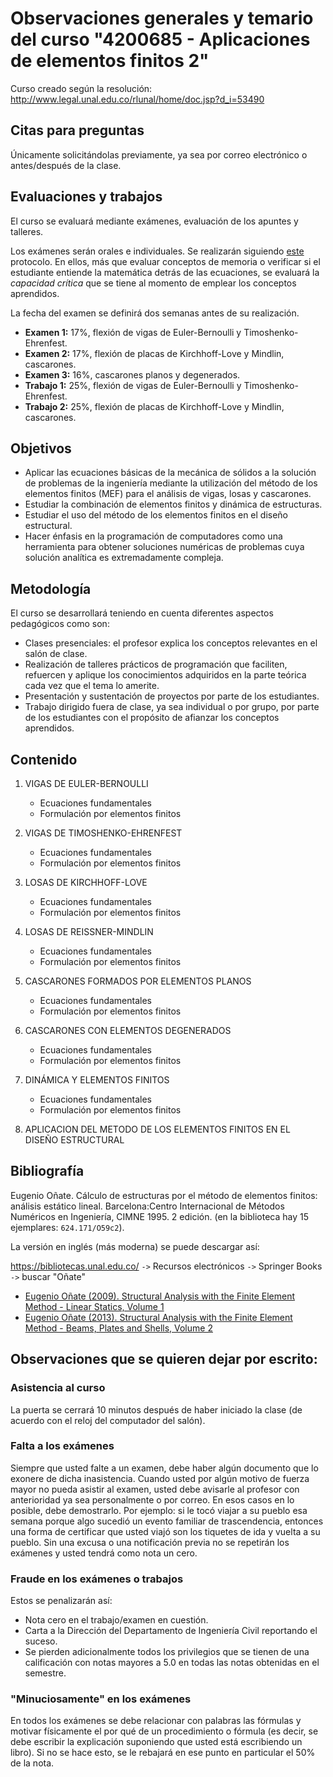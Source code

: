 # Observaciones generales y temario del curso "4200685 - Aplicaciones de elementos finitos 2"
Curso creado según la resolución: http://www.legal.unal.edu.co/rlunal/home/doc.jsp?d_i=53490

## Citas para preguntas
Únicamente solicitándolas previamente, ya sea por correo electrónico o antes/después de la clase.

## Evaluaciones y trabajos

El curso se evaluará mediante exámenes, evaluación de los apuntes y talleres.

Los exámenes serán orales e individuales. Se realizarán siguiendo [este](https://github.com/diegoandresalvarez/solidos/blob/master/docs/protocolo_examenes_orales.md) protocolo. En ellos, más que evaluar conceptos de memoria o verificar si el estudiante entiende la matemática detrás de las ecuaciones, se evaluará la *capacidad crítica* que se tiene al momento de emplear los conceptos aprendidos.

La fecha del examen se definirá dos semanas antes de su realización.
<!---

* Exámenes:
  - 20% - Examen 1: viernes 17 de abril de 2020
  - 20% - Examen 2: viernes 22 de mayo de 2020
  - 20% - Examen 3: viernes 26 de junio de 2020
* Trabajos: talleres de programación en MATLAB/Python, uso de un software profesional de elementos finitos.
  - 13% - Trabajo 1: fecha por definir
  - 13% - Trabajo 2: fecha por definir
  - 14% - Trabajo 3: fecha por definir

En los exámenes siempre se preguntará: teoría, demostraciones, ejercicios numéricos y ejercicios de programación. <span style="color: #ff0000;">Se permite para los exámenes traer una hoja tamaño carta en la cual ustedes pueden escribir (POR UN SOLO LADO) todas las fórmulas y comandos de MATLAB que deseen. En la hoja no se pueden ni escribir programas, ni textos explicativos, ni se pueden escribir demostraciones. Dicha hoja debe ser de elaboración personal (no se pueden traer las hojas hechas por compañeros de este o semestres pasados) y debe hacerse a mano (se prohíbe explícitamente traer fotocopias/impresiones/reducciones).</span>

--->
* **Examen 1:** 17%, flexión de vigas de Euler-Bernoulli y Timoshenko-Ehrenfest. 
* **Examen 2:** 17%, flexión de placas de Kirchhoff-Love y Mindlin, cascarones.
* **Examen 3:** 16%, cascarones planos y degenerados.
* **Trabajo 1:** 25%, flexión de vigas de Euler-Bernoulli y Timoshenko-Ehrenfest.
* **Trabajo 2:** 25%, flexión de placas de Kirchhoff-Love y Mindlin, cascarones.

<!---
## Criterios de calificación de los apuntes
Se pueden presentar los apuntes en un cuaderno y/o rayando directamente sobre impresiones del libro y diapositivas:

 * Los apuntes en un cuaderno se calificarán así:
   * 5.0 Apuntes completos y de buena claridad. Incluyen no solo lo enseñado en clase y en las diapositivas, sino también el contenido que el profesor asignó como lectura en los textos guía.
   * 4.0 Apuntes de buena calidad pero parcialmente completos; hay detalles que hacen falta
   * 2.5 Apuntes mediocres e incompletos: es difícil estudiar de ellos
   * 1.0 Apuntes supermalos
   * 0.0 No hizo apuntes

 * Los apuntes sobre las impresiones del libro/diapositivas en papel se calificarán así: 
   * 5.0 Hace muchas notas en el extremo de la página que complementan o ayudan a entender el texto del libro y/o de las diapositivas. Deduce fórmulas en la margen del texto. Marca los errores que encontró en el libro. Contienen las explicaciones extra que se hacen en los videos pero que no se explican en el libro.
   * 4.0 Anotaciones adicionales de buena calidad pero parcialmente completos; hay detalles que hacen falta.
   * 1.0 Se limitó a subrayar o a marcar con resaltador. Eventualmente hay notas a mano, pero son pocas. No se evidencia que estudió con juicio las hojas.
   * 0.0 No hizo apuntes o simplemente presentó un PDF resaltado.

La razón del porqué se deben hacer las notas en papel y no electrócamente es que hay estudios que demuestran que estudiar sobre papel es más efectivo que aprender sobre una pantalla. Ver por ejemplo los artículos [1](https://www.eldiario.es/consumoclaro/consumo_digital/mejor-leer-libros-impresos-electronicos_1_3220278.html) y [2](https://www.xataka.com/otros/los-estudiantes-aprenden-mucho-mas-efectivamente-de-los-libros-impresos-que-de-pantallas-aunque-ellos-creen-lo-contrario).

* Por cada día de retraso en la entrega de los apuntes se tendrá una décima menos.
* Si los apuntes se entregan un día antes de la fecha prevista, se tendrán dos décimas adicionales.
* Si los apuntes se entregan dos días o más días antes de la fecha prevista, se tendrán cuatro décimas adicionales.
* Durante el semestre se tendrán 30 clases aproximadamente. Al final del semestre, el conjunto de todos los apuntes se dividirá en tres grupos y de cada uno de esos grupos se seleccionará al azar uno de los apuntes. Solamente se calificarán los 3 apuntes seleccionados.
--->

## Objetivos
- Aplicar las ecuaciones básicas de la mecánica de sólidos a la solución de problemas de la ingeniería mediante la utilización del método de los elementos finitos (MEF) para el análisis de vigas, losas y cascarones.
- Estudiar la combinación de elementos finitos y dinámica de estructuras.
- Estudiar el uso del método de los elementos finitos en el diseño estructural.
- Hacer énfasis en la programación de computadores como una herramienta para obtener soluciones numéricas de problemas cuya solución analítica es extremadamente compleja.


## Metodología
El curso se desarrollará teniendo en cuenta diferentes aspectos pedagógicos como son:
- Clases presenciales: el profesor explica los conceptos relevantes en el salón de clase.
- Realización de talleres prácticos de programación que faciliten, refuercen y aplique los conocimientos adquiridos en la parte teórica cada vez que el tema lo amerite.
- Presentación y sustentación de proyectos por parte de los estudiantes.
- Trabajo dirigido fuera de clase, ya sea individual o por grupo, por parte de los estudiantes con el propósito de afianzar los conceptos aprendidos.

## Contenido
1. VIGAS DE EULER-BERNOULLI
   - Ecuaciones fundamentales
   - Formulación por elementos finitos

2. VIGAS DE TIMOSHENKO-EHRENFEST
   - Ecuaciones fundamentales
   - Formulación por elementos finitos

3. LOSAS DE KIRCHHOFF-LOVE
   - Ecuaciones fundamentales
   - Formulación por elementos finitos

4. LOSAS DE REISSNER-MINDLIN
   - Ecuaciones fundamentales
   - Formulación por elementos finitos

5. CASCARONES FORMADOS POR ELEMENTOS PLANOS
   - Ecuaciones fundamentales
   - Formulación por elementos finitos

6. CASCARONES CON ELEMENTOS DEGENERADOS
   - Ecuaciones fundamentales
   - Formulación por elementos finitos

7. DINÁMICA Y ELEMENTOS FINITOS
   - Ecuaciones fundamentales
   - Formulación por elementos finitos

8. APLICACION DEL METODO DE LOS ELEMENTOS FINITOS EN EL DISEÑO ESTRUCTURAL


## Bibliografía
Eugenio Oñate. Cálculo de estructuras por el método de elementos finitos: análisis estático lineal. Barcelona:Centro Internacional de Métodos Numéricos en Ingeniería, CIMNE 1995. 2 edición. (en la biblioteca hay 15 ejemplares: `624.171/O59c2`).

La versión en inglés (más moderna) se puede descargar así:

https://bibliotecas.unal.edu.co/ `->` Recursos electrónicos `->` Springer Books `->` buscar "Oñate"

- [Eugenio Oñate (2009). Structural Analysis with the Finite Element Method - Linear Statics, Volume 1](https://link.springer.com/book/10.1007/978-1-4020-8733-2)
- [Eugenio Oñate (2013). Structural Analysis with the Finite Element Method - Beams, Plates and Shells, Volume 2](https://link.springer.com/book/10.1007%2F978-1-4020-8743-1)


## Observaciones que se quieren dejar por escrito:
### Asistencia al curso
La puerta se cerrará 10 minutos después de haber iniciado la clase (de acuerdo con el reloj del computador del salón).

### Falta a los exámenes
Siempre que usted falte a un examen, debe haber algún documento que lo exonere de dicha inasistencia. Cuando usted por algún motivo de fuerza mayor no pueda asistir al examen, usted debe avisarle al profesor con anterioridad ya sea personalmente o por correo. En esos casos en lo posible, debe demostrarlo. Por ejemplo: si le tocó viajar a su pueblo esa semana porque algo sucedió un evento familiar de trascendencia, entonces una forma de certificar que usted viajó son los tiquetes de ida y vuelta a su pueblo. Sin una excusa o una notificación previa no se repetirán los exámenes y usted tendrá como nota un cero.

### Fraude en los exámenes o trabajos
Estos se penalizarán así:

- Nota cero en el trabajo/examen en cuestión.
- Carta a la Dirección del Departamento de Ingeniería Civil reportando el suceso.
- Se pierden adicionalmente todos los privilegios que se tienen de una calificación con notas mayores a 5.0 en todas las notas obtenidas en el semestre.

### "Minuciosamente" en los exámenes
En todos los exámenes se debe relacionar con palabras las fórmulas y motivar físicamente el por qué de un procedimiento o fórmula (es decir, se debe escribir la explicación suponiendo que usted está escribiendo un libro). Si no se hace esto, se le rebajará en ese punto en particular el 50% de la nota.